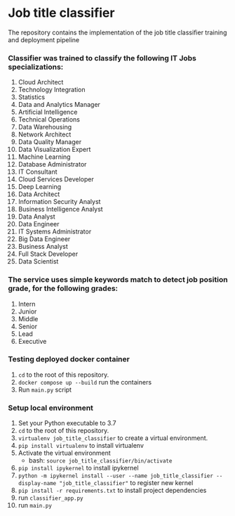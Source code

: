 # Job title classifier
The repository contains the implementation of the job title classifier training and deployment pipeline

### Classifier was trained to classify the following IT Jobs specializations:
1. Cloud Architect
2. Technology Integration
3. Statistics
4. Data and Analytics Manager
5. Artificial Intelligence
6. Technical Operations
7. Data Warehousing
8. Network Architect
9. Data Quality Manager
10. Data Visualization Expert
11. Machine Learning
12. Database Administrator
13. IT Consultant
14. Cloud Services Developer
15. Deep Learning
16. Data Architect
17. Information Security Analyst
18. Business Intelligence Analyst
19. Data Analyst
20. Data Engineer
21. IT Systems Administrator
22. Big Data Engineer
23. Business Analyst
24. Full Stack Developer
25. Data Scientist

### The service uses simple keywords match to detect job position grade, for the following grades:
1. Intern
2. Junior
3. Middle
4. Senior
5. Lead
6. Executive

### Testing deployed docker container
1. `cd` to the root of this repository.
2. `docker compose up --build` run the containers
5. Run `main.py` script

### Setup local environment
1. Set your Python executable to 3.7
2. `cd` to the root of this repository.
3. `virtualenv job_title_classifier` to create a virtual environment.
4. `pip install virtualenv` to install virtualenv 
5. Activate the virtual environment
   - bash: `source job_title_classifier/bin/activate`
6. `pip install ipykernel` to install ipykernel
7. `python -m ipykernel install --user --name job_title_classifier --display-name "job_title_classifier"` to register new kernel
8. `pip install -r requirements.txt` to install project dependencies
9. run `classifier_app.py`   
9. run `main.py`